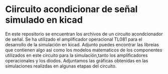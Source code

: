 # Ciircuito acondicionar de señal simulado en kicad

En este repositorio se encuentran los archivos de un circuito acondcionador de señal. Se ha utilizado el amplificador operacional TL081 para el desarrollo de la simulación en kicad. Adjunto puedes encontrar las libreias que contienen algo asi como los modelos matematicos de los componentes utilizados en este circuito para la simulación,tanto los amplificadores operacionales y los diodos. Adjuntamos las gráficas obtenidas en las simulaciones realizdas en algunas etapas del circuito. 

